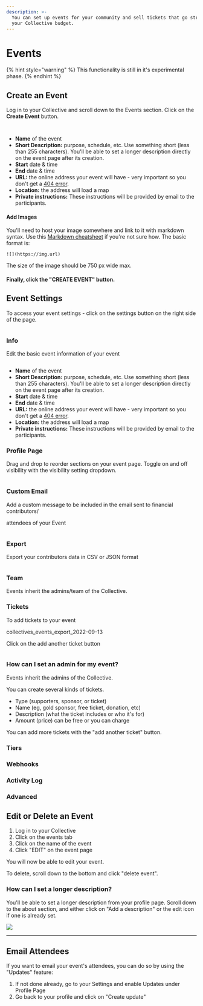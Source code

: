 ```yaml
---
description: >-
  You can set up events for your community and sell tickets that go straight to
  your Collective budget.
---
```


# Events

{% hint style="warning" %}
This functionality is still in it's experimental phase.
{% endhint %}

## Create an Event

Log in to your Collective and scroll down to the Events section. Click on the **Create Event** button.

<figure><img src="../.gitbook/assets/collectives_events_createevent_2022-09-13.png" alt=""><figcaption></figcaption></figure>

<figure><img src="../.gitbook/assets/collectives_events_create_2022-09-13.png" alt=""><figcaption></figcaption></figure>

* **Name** of the event
* **Short Description:** purpose, schedule, etc. Use something short (less than 255 characters). You'll be able to set a longer description directly on the event page after its creation.
* **Start** date & time
* **End** date & time
* **URL:** the online address your event will have - very important so you don't get a [404 error](events.md#i-cant-see-my-event-listed-or-get-a-404-error).
* **Location:** the address will load a map
* **Private instructions:** These instructions will be provided by email to the participants.&#x20;

#### Add Images

You'll need to host your image somewhere and link to it with markdown syntax. Use this [Markdown cheatsheet](https://github.com/adam-p/markdown-here/wiki/Markdown-Cheatsheet#images) if you're not sure how. The basic format is:

```
![](https://img.url)
```

The size of the image should be 750 px wide max.

#### Finally, click the "CREATE EVENT" button.

## Event Settings&#x20;

To access your event settings - click on the settings button on the right side of the page.&#x20;

<figure><img src="../.gitbook/assets/collectives_events_settings_2022-09-13.png" alt=""><figcaption></figcaption></figure>

### Info

Edit the basic event information of your event

<figure><img src="../.gitbook/assets/collectives_events_settingspage_2022-09-13.png" alt=""><figcaption></figcaption></figure>

* **Name** of the event
* **Short Description:** purpose, schedule, etc. Use something short (less than 255 characters). You'll be able to set a longer description directly on the event page after its creation.
* **Start** date & time
* **End** date & time
* **URL:** the online address your event will have - very important so you don't get a [404 error](events.md#i-cant-see-my-event-listed-or-get-a-404-error).
* **Location:** the address will load a map
* **Private instructions:** These instructions will be provided by email to the participants.&#x20;

### Profile Page

Drag and drop to reorder sections on your event page. Toggle on and off visibility with the visibility setting dropdown.&#x20;

<figure><img src="../.gitbook/assets/collectives_events_page_2022-09-13.png" alt=""><figcaption></figcaption></figure>

### Custom Email&#x20;

Add a custom message to be included in the email sent to financial contributors/

attendees of your Event

<figure><img src="../.gitbook/assets/collectives_events_email_2022-09-13.png" alt=""><figcaption></figcaption></figure>

### Export&#x20;

Export your contributors data in CSV or JSON format

<figure><img src="../.gitbook/assets/collectives_events_export_2022-09-13.png" alt=""><figcaption></figcaption></figure>

### Team

Events inherit the admins/team of the Collective.

### Tickets

To add tickets to your event&#x20;

collectives\_events\_export\_2022-09-13



Click on the add another ticket button &#x20;

<figure><img src="../.gitbook/assets/collectives_events_tickets_2022-09-13.png" alt=""><figcaption></figcaption></figure>

### **How can I set an admin for my event?**&#x20;

Events inherit the admins of the Collective.

You can create several kinds of tickets.

* Type (supporters, sponsor, or ticket)
* Name (eg, gold sponsor, free ticket, donation, etc)
* Description (what the ticket includes or who it's for)
* Amount (price) can be free or you can charge

You can add more tickets with the "add another ticket" button.

### Tiers

### Webhooks

### Activity Log

### Advanced

## Edit or Delete an Event

1. Log in to your Collective
2. Click on the events tab
3. Click on the name of the event
4. Click "EDIT" on the event page

You will now be able to edit your event.

To delete, scroll down to the bottom and click "delete event".

### **How can I set a longer description?**

You'll be able to set a longer description from your profile page. Scroll down to the about section, and either click on "Add a description" or the edit icon if one is already set.

![](<../.gitbook/assets/image (16) (1).png>)

****



## Email Attendees

If you want to email your event's attendees, you can do so by using the "Updates" feature:

1. If not done already, go to your Settings and enable Updates under Profile Page
2. Go back to your profile and click on "Create update"
